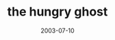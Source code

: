 ---
layout: base.njk
title : 'the hungry ghost' 
view_title : 'the hungry ghost' 
year : '2003' 
date : '2003-07-10' 
img_file : '/drawing/thehungryghost_b.png' 
html_file : 'thehungryghost_b' 
next_html : 'someoneisgivingmethe.html' 
year_order : '105' 
permalink : "title/{{html_file}}.html"
---